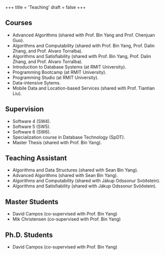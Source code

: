 +++
title = 'Teaching'
draft = false
+++

<!-- # Teaching -->
## Courses
- Advanced Algorithms (shared with Prof. Bin Yang and Prof. Chenjuan Guo).
- Algorithms and Computability (shared with Prof. Bin Yang, Prof. Dalin Zhang, and Prof. Alvaro Torralba).
- Algorithms and Satisfiability (shared with Prof. Bin Yang, Prof. Dalin Zhang, and Prof. Alvaro Torralba).
- Introduction to Database Systems (at RMIT University).
- Programming Bootcamp (at RMIT University).
- Programming Studio (at RMIT University).
- Data-intensive Sytems.
- Mobile Data and Location-based Services (shared with Prof. Tiantian Liu).

## Supervision
- Software 4 (SW4).
- Software 5 (SW5).
- Software 6 (SW6).
- Specialization course in Database Technology (SpDT).
- Master Thesis (shared with Prof. Bin Yang).

## Teaching Assistant
- Algorithms and Data Structures (shared with Sean Bin Yang).
- Advanced Algorithms (shared with Sean Bin Yang).
- Algorithms and Computability (shared with Jákup Odssonur Svöðstein).
- Algorithms and Satisfiability (shared with Jákup Odssonur Svöðstein).

## Master Students
- David Campos (co-supervised with Prof. Bin Yang)
- Mik Christensen (co-supervised with Prof. Bin Yang)

## Ph.D. Students
- David Campos (co-supervised with Prof. Bin Yang)